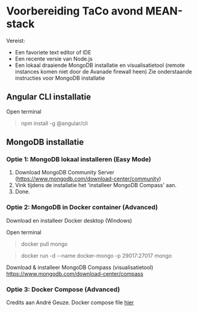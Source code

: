 # Voorbereiding TaCo avond MEAN-stack
Vereist:
- Een favoriete text editor of IDE
- Een recente versie van Node.js
- Een lokaal draaiende MongoDB installatie en visualisatietool (remote instances komen niet door de Avanade firewall heen)
  Zie onderstaande instructies voor MongoDB installatie
## Angular CLI installatie

Open terminal
> npm install -g @angular/cli

## MongoDB installatie

### Optie 1: MongoDB lokaal installeren (Easy Mode)

1. Download MongoDB Community Server (https://www.mongodb.com/download-center/community)
2. Vink tijdens de installatie het 'installeer MongoDB Compass' aan.
3. Done.

### Optie 2: MongoDB in Docker container (Advanced)

Download en installeer Docker desktop (Windows)

Open terminal

> docker pull mongo

> docker run -d --name docker-mongo -p 29017:27017 mongo

Download & installeer MongoDB Compass (visualisatietool)
https://www.mongodb.com/download-center/compass

### Optie 3: Docker Compose (Advanced)

Credits aan André Geuze. Docker compose file [hier](https://github.com/Chrissie/mean-taco/blob/master/docker-compose.yml)
